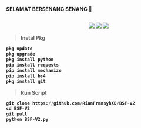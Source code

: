 <b> SELAMAT BERSENANG SENANG 🗿

<h2 align="center"></h2>
<p align="center">
<img src="https://img.shields.io/static/v1?label=Bot+Share+Facebookk&message=%20&logo=nano&style=for-the-badge">
<img src="https://img.shields.io/static/v1?label=Created+By+Rian Firmansyah&message=%20&logo=rust&style=for-the-badge&color=green">
<img src="https://img.shields.io/static/v1?label=version&message=0.2&logo=apache&style=for-the-badge&color=green">
</p>

> Instal Pkg
```python
pkg update
pkg upgrade
pkg install python
pip install requests
pip install mechanize
pip install bs4
pkg install git
```
> Run Script
```python
git clone https://github.com/RianFrmnsyhXD/BSF-V2
cd BSF-V2
git pull
python BSF-V2.py
```
